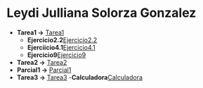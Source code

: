 # Leydi Julliana Solorza Gonzalez
- **Tarea1 ->** [Tarea1](https://github.com/julss642/Entrega-1-ejercicios-ALSE/tree/main/Tarea1)
    - **Ejercicio2.2**[Ejercicio2.2](https://github.com/julss642/Entrega-1-ejercicios-ALSE/blob/main/Tarea1/Ejercicio2.2.cpp)
    - **Ejerciicio4.1**[Ejercicio4.1](https://github.com/julss642/Entrega-1-ejercicios-ALSE/blob/main/Tarea1/Ejercicio4.1.cpp)
    - **Ejercicio9**[Ejercicio9](https://github.com/julss642/Entrega-1-ejercicios-ALSE/blob/main/Tarea1/Ejercicio9.cpp)
- **Tarea2 ->** [Tarea2](https://github.com/julss642/Entrega-1-ejercicios-ALSE/tree/main/Tarea2)
- **Parcial1 ->** [Parcial1](https://github.com/julss642/Entrega-1-ejercicios-ALSE/tree/main/Parcial1)
- **Tarea3 ->** [Tarea3](https://github.com/julss642/Entrega-1-ejercicios-ALSE/tree/main/Tarea3)
    -**Calculadora**[Calculadora](https://github.com/julss642/Entrega-1-ejercicios-ALSE/blob/main/Tarea3/Calculadora.cpp)